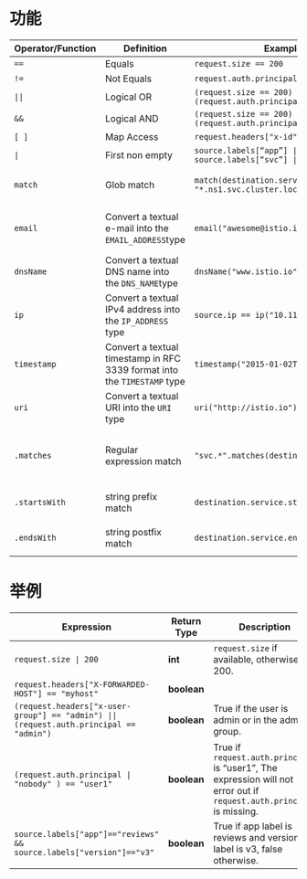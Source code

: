# 功能

| Operator/Function | Definition                                                   | Example                                                      | Description                                                  |
| ----------------- | ------------------------------------------------------------ | ------------------------------------------------------------ | ------------------------------------------------------------ |
| `==`              | Equals                                                       | `request.size == 200`                                        |                                                              |
| `!=`              | Not Equals                                                   | `request.auth.principal != "admin"`                          |                                                              |
| `\|\|`            | Logical OR                                                   | `(request.size == 200) \|\| (request.auth.principal == "admin")` |                                                              |
| `&&`              | Logical AND                                                  | `(request.size == 200) && (request.auth.principal == "admin")` |                                                              |
| `[ ]`             | Map Access                                                   | `request.headers["x-id"]`                                    |                                                              |
| `\|`              | First non empty                                              | `source.labels[“app”] \| source.labels[“svc”] \| "unknown"`  |                                                              |
| `match`           | Glob match                                                   | `match(destination.service, "*.ns1.svc.cluster.local")`      | Matches prefix or suffix based on the location of `*`        |
| `email`           | Convert a textual e-mail into the `EMAIL_ADDRESS`type        | `email("awesome@istio.io")`                                  | Use the `email` function to create an `EMAIL_ADDRESS`literal. |
| `dnsName`         | Convert a textual DNS name into the `DNS_NAME`type           | `dnsName("www.istio.io")`                                    | Use the `dnsName` function to create a `DNS_NAME`literal.    |
| `ip`              | Convert a textual IPv4 address into the `IP_ADDRESS` type    | `source.ip == ip("10.11.12.13")`                             | Use the `ip` function to create an `IP_ADDRESS` literal.     |
| `timestamp`       | Convert a textual timestamp in RFC 3339 format into the `TIMESTAMP` type | `timestamp("2015-01-02T15:04:35Z")`                          | Use the `timestamp` function to create a `TIMESTAMP`literal. |
| `uri`             | Convert a textual URI into the `URI` type                    | `uri("http://istio.io")`                                     | Use the `uri` function to create a `URI` literal.            |
| `.matches`        | Regular expression match                                     | `"svc.*".matches(destination.service)`                       | Matches `destination.service` against regular expression pattern `"svc.*"`. |
| `.startsWith`     | string prefix match                                          | `destination.service.startsWith("acme")`                     | Checks whether `destination.service` starts with `"acme"`.   |
| `.endsWith`       | string postfix match                                         | `destination.service.endsWith("acme")`                       | Checks whether `destination.service` ends with `"acme"`.     |

# 举例

| Expression                                                   | Return Type | Description                                                  |
| ------------------------------------------------------------ | ----------- | ------------------------------------------------------------ |
| `request.size \| 200`                                        | **int**     | `request.size` if available, otherwise 200.                  |
| `request.headers["X-FORWARDED-HOST"] == "myhost"`            | **boolean** |                                                              |
| `(request.headers["x-user-group"] == "admin") \|\| (request.auth.principal == "admin")` | **boolean** | True if the user is admin or in the admin group.             |
| `(request.auth.principal \| "nobody" ) == "user1"`           | **boolean** | True if `request.auth.principal` is “user1”, The expression will not error out if `request.auth.principal` is missing. |
| `source.labels["app"]=="reviews" && source.labels["version"]=="v3"` | **boolean** | True if app label is reviews and version label is v3, false otherwise. |

